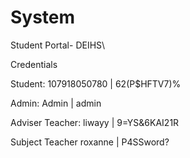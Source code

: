 # System
Student Portal- DEIHS\

Credentials

Student:
107918050780 |
62(P$HFTV7)%


Admin:
Admin |
admin

Adviser Teacher: 
liwayy  |
9=YS&6KAI21R

Subject Teacher
roxanne  | 
P4SSword?
